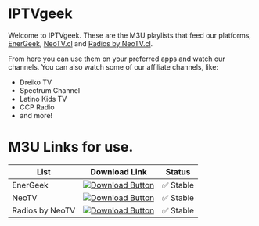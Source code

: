 # IPTVgeek

Welcome to IPTVgeek. These are the M3U playlists that feed our platforms, [EnerGeek](https://energeek.cl/en-vivo), [NeoTV.cl](https://neotv.cl) and [Radios by NeoTV.cl](https://radios.neotv.cl).

From here you can use them on your preferred apps and watch our channels. You can also watch some of our affiliate channels, like:

- Dreiko TV
- Spectrum Channel
- Latino Kids TV
- CCP Radio
- and more!

# M3U Links for use.

| List | Download Link | Status |
|----------|----------|--------|
| EnerGeek    |[![Download Button](https://img.shields.io/github/v/release/EnerGeekTeam/RosadinTV?color=00A8E8&label=EnerGeek&logo=windows&style=for-the-badge)](https://raw.githubusercontent.com/EnerGeekTV/IPTVgeek/main/energeek.m3u)| ✅ Stable | 
| NeoTV   |[![Download Button](https://img.shields.io/github/v/release/EnerGeekTeam/RosadinTV?color=00719c&label=NeoTV&logo=windows&style=for-the-badge)](https://raw.githubusercontent.com/EnerGeekTV/IPTVgeek/main/neotv.m3u)| ✅ Stable | 
| Radios by NeoTV   |[![Download Button](https://img.shields.io/github/v/release/EnerGeekTeam/RosadinTV?color=00719c&label=RadiosNeoTV&logo=windows&style=for-the-badge)](https://raw.githubusercontent.com/EnerGeekTV/IPTVgeek/main/radios.m3u)| ✅ Stable | 
